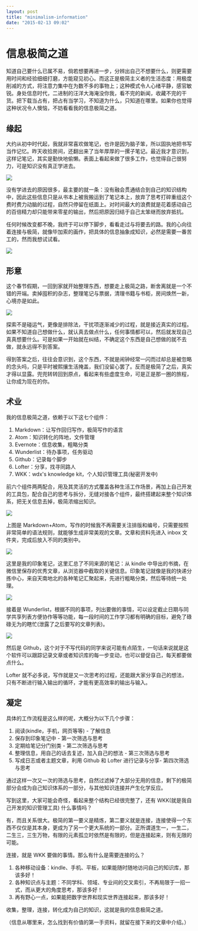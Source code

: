 ```yaml
---
layout: post
title: "minimalism-information"
date: "2015-02-13 09:02"
---
```

# 信息极简之道

知道自己要什么已属不易，倘若想要再进一步，分辨出自己不想要什么，则更需要用时间和经验细细打磨，方能窥见初心。而这正是极简主义者的生活态度：用极度削减的方式，将注意力集中在为数不多的事物上；这种模式令人心绪平静，感官敏锐。身处信息时代，二进制的汪洋大海淹没你我，看不完的新闻，收藏不完的干货。把下载当占有，把占有当学习，不知道为什么，只知道在哪里。如果你也觉得这种状况令人懊恼，不妨看看我的信息极简之道。

## 缘起

大约从初中时代起，我就非常喜欢做笔记，也许是因为脑子笨，所以固执地把书写当作记忆。昨天收拾房间，还翻出来了当年厚厚的一摞子笔记。最近我才意识到，这样记笔记，其实是勤快地偷懒。表面上看起来做了很多工作，也觉得自己很努力，可是知识没有真正学进去。

![](../image/miniinfo5.jpg)

没有学进去的原因很多，最主要的就一条：没有融会贯通结合到自己的知识结构中，因此这些信息只是从书本上被我搬运到了笔记本上，放弃了思考打碎重组这个费时费力动脑的过程，自然只停留在纸面上。对时间最大的浪费就是花着感动自己的百倍精力却只能带来零星的输出，然后把原因归结于自己太笨继而放弃抵抗。

任何时候改变都不晚，我终于可以停下脚步，看看走过与将要去的路。我的心向往着连接与极简，就像毕加索的画作，把具体的信息抽象成知识，必然是需要一番苦工的，然而我想试试看。

![](../image/miniinfo7.jpg)

## 形意

这个春节假期，一回到家就开始整理东西，想要走上极简之路，断舍离就是一个不错的开端。卖掉囤积的杂志，整理笔记与票据，清理书籍与书柜，房间焕然一新，心境亦是如此。

![](../image/miniinfo6.jpg)

探索不是碰运气，更像是排除法，干扰项逐渐减少的过程，就是接近真实的过程。如果不知道自己想做什么，就认真去做点什么，任何事情都可以，然后就发现自己真真想要什么。可是如果一开始就在纠结，不确定这个东西是自己想做的就不去做，就永远得不到答案。

得到答案之后，往往会意识到，这个东西，不就是闹钟经常一闪而过却总是被忽略的念头吗，只是平时被熙攘生活掩盖，我们没留心罢了。反而是极简了之后，真实才得以显露。兜兜转转回到原点，看起来有些虚度生命，可是正是那一圈的旅程，让你成为现在的你。

## 术业

我的信息极简之道，依赖于以下这七个组件：

1. Markdown：让写作回归写作，极简写作的语言
2. Atom：知识转化的阵地，文件管理
3. Evernote：信息收集，粗略分类
4. Wunderlist：待办事项，任务驱动
5. Github：记录每个脚步
6. Lofter：分享，找寻同路人
7. WKK：wdx's knowledge kit，个人知识管理工具(秘密开发中)

前六个组件两两配合，用及其灵活的方式覆盖各种生活工作场景，再加上自己开发的工具包，配合自己的思考与拆分，无缝对接各个组件，最终搭建起来整个知识体系，把无关信息去掉，极简浓缩出知识。

![](../image/miniinfo1.jpg)

上图是 Markdown+Atom，写作的时候我不再需要关注排版和编号，只需要按照非常简单的语法规则，就能够生成非常美观的文章。文章和资料先进入 inbox 文件夹，完成后放入不同的类别中。

![](../image/miniinfo2.jpg)

这里是我的印象笔记，这里汇总了不同来源的笔记：从 kindle 中导出的书摘，在微信里保存的优秀文章，从浏览器中截取的关键信息。印象笔记就像是我的快递分拣中心，来自天南地北的各种笔记汇聚起来，先进行粗略分类，然后等待统一处理。

![](../image/miniinfo3.jpg)

接着是 Wunderlist，根据不同的事项，列出要做的事情，可以设定截止日期与同学共享列表方便协作等等功能，每一段时间的工作学习都有明确的目标，避免了碌碌无为的瞎忙(泄露了之后要写的文章列表)。

![](../image/miniinfo4.jpg)

然后是 Github，这个对于不写代码的同学来说可能有点陌生，一句话来说就是这个软件可以跟踪记录文章或者知识库的每一步变动，也可以督促自己，每天都要做点什么。

Lofter 就不必多说，写作就是又一次思考的过程，还能跟大家分享自己的想法，只有不断进行输入输出的循环，才能有更高效率的输出与输入。

## 凝定

具体的工作流程是这么样的呢，大概分为以下几个步骤：

1. 阅读(kindle，手机，网页等等) - 了解信息
2. 保存到印象笔记中 - 第一次筛选与思考
3. 定期给笔记分门别类 - 第二次筛选与思考
4. 整理信息，用自己的话去复述，加入自己的想法 - 第三次筛选与思考
5. 写成日志或者主题文章，利用 Github 和 Lofter 进行记录与分享- 第四次筛选与思考

通过这样一次又一次的筛选与思考，自然过滤掉了大部分无用的信息，剩下的极简部分会成为自己知识体系的一部分，与其他知识连接并产生化学反应。

写到这里，大家可能会奇怪，看起来整个结构已经很完整了，还有 WKK(就是我自己开发的知识管理工具) 什么事情吗？

有，而且关系很大。极简的第一要义是精炼，第二要义就是连接，连接使得一个东西不仅仅是其本身，更成为了另一个更大系统的一部分。正所谓道生一，一生二，二生三，三生万物，有限的元素孤立时依然是有限的，但是连接起来，则有无限的可能。

连接，就是 WKK 要做的事情。那么有什么是需要连接的么？

1. 各种移动设备：kindle、手机、平板，如果能随时随地访问自己的知识库，那该多好！
2. 各种知识点与主题：不同学科、领域、专业间的交叉索引，不再局限于一招一式，而从更大的角度思考，那该多好！
3. 再有野心一点，如果能把数字世界和现实世界连接起来，那该多好！

收集，整理，连接，转化成为自己的知识，这就是我的信息极简之道。

（信息从哪里来，怎么找到有价值的第一手资料，就留在接下来的文章中介绍。）
